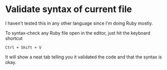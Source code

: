 # Validate syntax of current file

I haven't tested this in any other language since I'm doing Ruby mostly.

To syntax-check any Ruby file open in the editor, just hit the keyboard shortcut

`Ctrl + Shift + V`

It will show a neat tab telling you it validated the code and that the syntax is okay.
